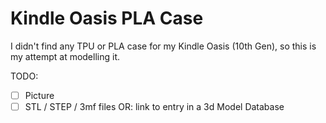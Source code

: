 # Kindle Oasis PLA Case

I didn't find any TPU or PLA case for my Kindle Oasis (10th Gen), so this is my attempt at modelling it.

TODO:
- [ ] Picture
- [ ] STL / STEP / 3mf files OR: link to entry in a 3d Model Database
